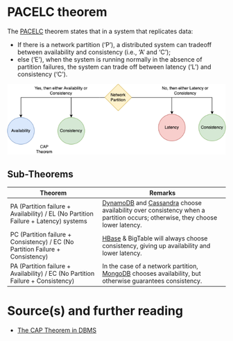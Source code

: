 # PACELC theorem
The [PACELC](https://www.geeksforgeeks.org/the-cap-theorem-in-dbms/) theorem states that in a system that replicates data:
- If there is a network partition (‘P’), a distributed system can tradeoff between availability and consistency (i.e., ‘A’ and ‘C’);
- else (‘E’), when the system is running normally in the absence of partition failures, the system can trade off between latency (‘L’) and consistency (‘C’).

![img.png](../assets/PACELC_Diagram.drawio.png)

## Sub-Theorems
| Theorem                                                                             | Remarks                                                                                                                                                                                                                                          |
|-------------------------------------------------------------------------------------|--------------------------------------------------------------------------------------------------------------------------------------------------------------------------------------------------------------------------------------------------|
| PA (Partition failure + Availability) / EL (No Partition Failure + Latency) systems | [DynamoDB](../../../../2_AWSComponents/6_DatabaseServices/AmazonDynamoDB/Readme.md) and [Cassandra](../../NoSQL-Databases/ApacheCasandra.md) choose availability over consistency when a partition occurs; otherwise, they choose lower latency. |
| PC (Partition failure + Consistency) / EC (No Partition Failure + Consistency)      | [HBase](../../NoSQL-Databases/ApacheHBase.md) & BigTable will always choose consistency, giving up availability and lower latency.                                                                                                               |
| PA (Partition failure + Availability) / EC (No Partition Failure + Consistency)     | In the case of a network partition, [MongoDB](../../NoSQL-Databases/MongoDB) chooses availability, but otherwise guarantees consistency.                                                                                                         |

# Source(s) and further reading
- [The CAP Theorem in DBMS](https://www.geeksforgeeks.org/the-cap-theorem-in-dbms/)